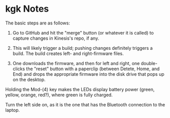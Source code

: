 kgk Notes
======================================================================

The basic steps are as follows:

1. Go to GitHub and hit the "merge" button (or whatever it is called)
   to capture changes in Kinesis's repo, if any.

2. This will likely trigger a build; pushing changes definitely
   triggers a build.  The build creates left- and right-firmware
   files.

3. One downloads the firmware, and then for left and right, one
   double-clicks the "reset" button with a paperclip (between Detete,
   Home, and End) and drops the appropriate firmware into the disk
   drive that pops up on the desktop.

Holding the Mod-(4) key makes the LEDs display battery power (green,
yellow, orange, red?), where green is fully charged.

Turn the left side on, as it is the one that has the Bluetooth
connection to the laptop.
